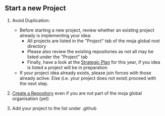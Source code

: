 ## Start a new Project

1. Avoid Duplication:
    * Before starting a new project, review whether an existing project already is implementing your idea:
        * All projects are listed in the "Project" tab of the moja global root directory 
        * Please also review the existing repositories as not all may be listed under the "Project" tab
        * Finally, have a look at the [Strategic Plan](https://github.com/moja-global/.github/blob/master/Governance/Strategic-Plan.md) for this year, if you idea is listed a project will be in preparation  
    * If your project idea already exists, please join forces with those already active. Else (i.e. your project does not exist) proceed with the next step.    

1. [Create a Repository](https://github.com/moja-global/.github/blob/master/Contributing/How-To-Create-a-Repository.md) even if you are not part of the moja global organisation (yet)
1. Add your project to the list under .github




